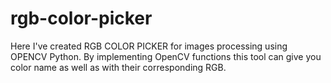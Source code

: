 # rgb-color-picker
Here I've created RGB COLOR PICKER for images processing using OPENCV Python. By implementing OpenCV functions this tool can give you color name as well as with their corresponding RGB.
